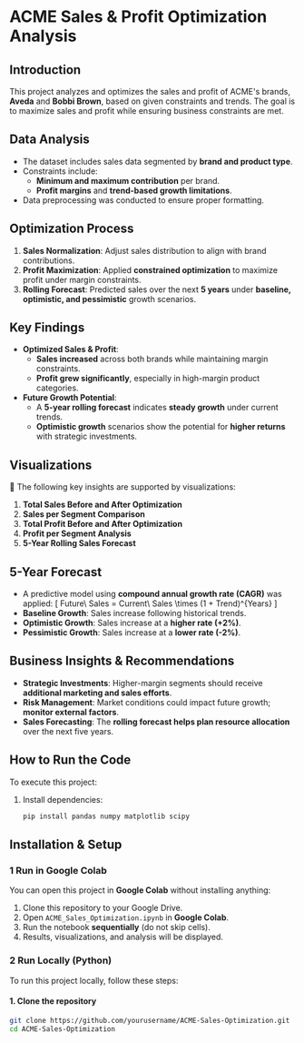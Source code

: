 # ACME Sales & Profit Optimization Analysis

## **Introduction**
This project analyzes and optimizes the sales and profit of ACME's brands, **Aveda** and **Bobbi Brown**, based on given constraints and trends. The goal is to maximize sales and profit while ensuring business constraints are met.

## **Data Analysis**
- The dataset includes sales data segmented by **brand and product type**.
- Constraints include:
  - **Minimum and maximum contribution** per brand.
  - **Profit margins** and **trend-based growth limitations**.
- Data preprocessing was conducted to ensure proper formatting.

## **Optimization Process**
1. **Sales Normalization**: Adjust sales distribution to align with brand contributions.
2. **Profit Maximization**: Applied **constrained optimization** to maximize profit under margin constraints.
3. **Rolling Forecast**: Predicted sales over the next **5 years** under **baseline, optimistic, and pessimistic** growth scenarios.

## **Key Findings**
- **Optimized Sales & Profit**:
  - **Sales increased** across both brands while maintaining margin constraints.
  - **Profit grew significantly**, especially in high-margin product categories.
- **Future Growth Potential**:
  - A **5-year rolling forecast** indicates **steady growth** under current trends.
  - **Optimistic growth** scenarios show the potential for **higher returns** with strategic investments.

## **Visualizations**
📌 The following key insights are supported by visualizations:
1. **Total Sales Before and After Optimization**
2. **Sales per Segment Comparison**
3. **Total Profit Before and After Optimization**
4. **Profit per Segment Analysis**
5. **5-Year Rolling Sales Forecast**

## **5-Year Forecast**
- A predictive model using **compound annual growth rate (CAGR)** was applied:
  \[
  Future\ Sales = Current\ Sales \times (1 + Trend)^{Years}
  \]
- **Baseline Growth**: Sales increase following historical trends.
- **Optimistic Growth**: Sales increase at a **higher rate (+2%)**.
- **Pessimistic Growth**: Sales increase at a **lower rate (-2%)**.

## **Business Insights & Recommendations**
- **Strategic Investments**: Higher-margin segments should receive **additional marketing and sales efforts**.
- **Risk Management**: Market conditions could impact future growth; **monitor external factors**.
- **Sales Forecasting**: The **rolling forecast helps plan resource allocation** over the next five years.

## **How to Run the Code**
To execute this project:
1. Install dependencies:
   ```bash
   pip install pandas numpy matplotlib scipy

## Installation & Setup
### 1️ **Run in Google Colab**
You can open this project in **Google Colab** without installing anything:
1. Clone this repository to your Google Drive.
2. Open `ACME_Sales_Optimization.ipynb` in **Google Colab**.
3. Run the notebook **sequentially** (do not skip cells).
4. Results, visualizations, and analysis will be displayed.

### 2️ **Run Locally (Python)**
To run this project locally, follow these steps:

#### **1. Clone the repository**
```bash
git clone https://github.com/yourusername/ACME-Sales-Optimization.git
cd ACME-Sales-Optimization
